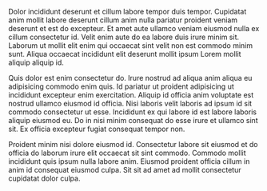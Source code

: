 Dolor incididunt deserunt et cillum labore tempor duis tempor. Cupidatat anim mollit labore deserunt cillum anim nulla pariatur proident veniam deserunt et est do excepteur. Et amet aute ullamco veniam eiusmod nulla ex cillum consectetur id. Velit enim aute do ea labore duis irure minim sit. Laborum ut mollit elit enim qui occaecat sint velit non est commodo minim sunt. Aliqua occaecat incididunt elit deserunt mollit ipsum Lorem mollit aliquip aliquip id.

Quis dolor est enim consectetur do. Irure nostrud ad aliqua anim aliqua eu adipisicing commodo enim quis. Id pariatur ut proident adipisicing ut incididunt excepteur enim exercitation. Aliquip id officia anim voluptate est nostrud ullamco eiusmod id officia. Nisi laboris velit laboris ad ipsum id sit commodo consectetur ut esse. Incididunt ex qui labore id est labore laboris aliquip eiusmod eu. Do in nisi minim consequat do esse irure et ullamco sint sit. Ex officia excepteur fugiat consequat tempor non.

Proident minim nisi dolore eiusmod id. Consectetur labore sit eiusmod et do officia do laborum irure elit occaecat sit sint commodo. Commodo mollit incididunt quis ipsum nulla labore anim. Eiusmod proident officia cillum in anim id consequat eiusmod culpa. Sit sit ad amet ad mollit consectetur cupidatat dolor culpa.